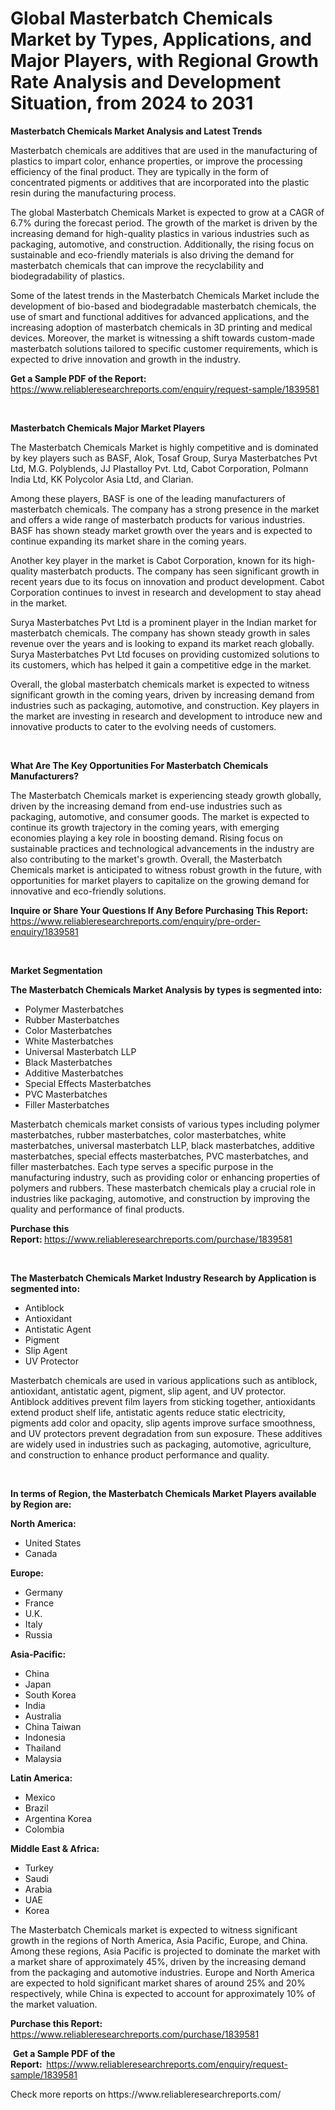 <p><h1>Global Masterbatch Chemicals Market by Types, Applications, and Major Players, with Regional Growth Rate Analysis and Development Situation, from 2024 to 2031</h1></p><p><strong>Masterbatch Chemicals Market Analysis and Latest Trends</strong></p>
<p><p>Masterbatch chemicals are additives that are used in the manufacturing of plastics to impart color, enhance properties, or improve the processing efficiency of the final product. They are typically in the form of concentrated pigments or additives that are incorporated into the plastic resin during the manufacturing process.</p><p>The global Masterbatch Chemicals Market is expected to grow at a CAGR of 6.7% during the forecast period. The growth of the market is driven by the increasing demand for high-quality plastics in various industries such as packaging, automotive, and construction. Additionally, the rising focus on sustainable and eco-friendly materials is also driving the demand for masterbatch chemicals that can improve the recyclability and biodegradability of plastics.</p><p>Some of the latest trends in the Masterbatch Chemicals Market include the development of bio-based and biodegradable masterbatch chemicals, the use of smart and functional additives for advanced applications, and the increasing adoption of masterbatch chemicals in 3D printing and medical devices. Moreover, the market is witnessing a shift towards custom-made masterbatch solutions tailored to specific customer requirements, which is expected to drive innovation and growth in the industry.</p></p>
<p><strong>Get a Sample PDF of the Report:&nbsp;</strong> <a href="https://www.reliableresearchreports.com/enquiry/request-sample/1839581">https://www.reliableresearchreports.com/enquiry/request-sample/1839581</a></p>
<p>&nbsp;</p>
<p><strong>Masterbatch Chemicals Major Market Players</strong></p>
<p><p>The Masterbatch Chemicals Market is highly competitive and is dominated by key players such as BASF, Alok, Tosaf Group, Surya Masterbatches Pvt Ltd, M.G. Polyblends, JJ Plastalloy Pvt. Ltd, Cabot Corporation, Polmann India Ltd, KK Polycolor Asia Ltd, and Clarian.</p><p>Among these players, BASF is one of the leading manufacturers of masterbatch chemicals. The company has a strong presence in the market and offers a wide range of masterbatch products for various industries. BASF has shown steady market growth over the years and is expected to continue expanding its market share in the coming years.</p><p>Another key player in the market is Cabot Corporation, known for its high-quality masterbatch products. The company has seen significant growth in recent years due to its focus on innovation and product development. Cabot Corporation continues to invest in research and development to stay ahead in the market.</p><p>Surya Masterbatches Pvt Ltd is a prominent player in the Indian market for masterbatch chemicals. The company has shown steady growth in sales revenue over the years and is looking to expand its market reach globally. Surya Masterbatches Pvt Ltd focuses on providing customized solutions to its customers, which has helped it gain a competitive edge in the market.</p><p>Overall, the global masterbatch chemicals market is expected to witness significant growth in the coming years, driven by increasing demand from industries such as packaging, automotive, and construction. Key players in the market are investing in research and development to introduce new and innovative products to cater to the evolving needs of customers.</p></p>
<p>&nbsp;</p>
<p><strong>What Are The Key Opportunities For Masterbatch Chemicals Manufacturers?</strong></p>
<p><p>The Masterbatch Chemicals market is experiencing steady growth globally, driven by the increasing demand from end-use industries such as packaging, automotive, and consumer goods. The market is expected to continue its growth trajectory in the coming years, with emerging economies playing a key role in boosting demand. Rising focus on sustainable practices and technological advancements in the industry are also contributing to the market's growth. Overall, the Masterbatch Chemicals market is anticipated to witness robust growth in the future, with opportunities for market players to capitalize on the growing demand for innovative and eco-friendly solutions.</p></p>
<p><strong>Inquire or Share Your Questions If Any Before Purchasing This Report:</strong> <a href="https://www.reliableresearchreports.com/enquiry/pre-order-enquiry/1839581">https://www.reliableresearchreports.com/enquiry/pre-order-enquiry/1839581</a></p>
<p>&nbsp;</p>
<p><strong>Market Segmentation</strong></p>
<p><strong>The Masterbatch Chemicals Market Analysis by types is segmented into:</strong></p>
<p><ul><li>Polymer Masterbatches</li><li>Rubber Masterbatches</li><li>Color Masterbatches</li><li>White Masterbatches</li><li>Universal Masterbatch LLP</li><li>Black Masterbatches</li><li>Additive Masterbatches</li><li>Special Effects Masterbatches</li><li>PVC Masterbatches</li><li>Filler Masterbatches</li></ul></p>
<p><p>Masterbatch chemicals market consists of various types including polymer masterbatches, rubber masterbatches, color masterbatches, white masterbatches, universal masterbatch LLP, black masterbatches, additive masterbatches, special effects masterbatches, PVC masterbatches, and filler masterbatches. Each type serves a specific purpose in the manufacturing industry, such as providing color or enhancing properties of polymers and rubbers. These masterbatch chemicals play a crucial role in industries like packaging, automotive, and construction by improving the quality and performance of final products.</p></p>
<p><strong>Purchase this Report:&nbsp;</strong><a href="https://www.reliableresearchreports.com/purchase/1839581">https://www.reliableresearchreports.com/purchase/1839581</a></p>
<p>&nbsp;</p>
<p><strong>The Masterbatch Chemicals Market Industry Research by Application is segmented into:</strong></p>
<p><ul><li>Antiblock</li><li>Antioxidant</li><li>Antistatic Agent</li><li>Pigment</li><li>Slip Agent</li><li>UV Protector</li></ul></p>
<p><p>Masterbatch chemicals are used in various applications such as antiblock, antioxidant, antistatic agent, pigment, slip agent, and UV protector. Antiblock additives prevent film layers from sticking together, antioxidants extend product shelf life, antistatic agents reduce static electricity, pigments add color and opacity, slip agents improve surface smoothness, and UV protectors prevent degradation from sun exposure. These additives are widely used in industries such as packaging, automotive, agriculture, and construction to enhance product performance and quality.</p></p>
<p>&nbsp;</p>
<p><strong>In terms of Region, the Masterbatch Chemicals Market Players available by Region are:</strong></p>
<p>
    <p> <strong> North America: </strong>
        <ul>
            <li>United States</li>
            <li>Canada</li>
        </ul>
        </p> 
    <p> <strong> Europe: </strong>
        <ul>
            <li>Germany</li>
            <li>France</li>
            <li>U.K.</li>
            <li>Italy</li>
            <li>Russia</li>
        </ul>
        </p> 
    <p> <strong> Asia-Pacific: </strong>
        <ul>
            <li>China</li>
            <li>Japan</li>
            <li>South Korea</li>
            <li>India</li>
            <li>Australia</li>
            <li>China Taiwan</li>
            <li>Indonesia</li>
            <li>Thailand</li>
            <li>Malaysia</li>
        </ul>
        </p> 
    <p> <strong> Latin America: </strong>
        <ul>
            <li>Mexico</li>
            <li>Brazil</li>
            <li>Argentina Korea</li>
            <li>Colombia</li>
        </ul>
        </p> 
    <p> <strong> Middle East & Africa: </strong>
        <ul>
            <li>Turkey</li>
            <li>Saudi</li>
            <li>Arabia</li>
            <li>UAE</li>
            <li>Korea</li>
        </ul>
    </p>
    </p>
<p><p>The Masterbatch Chemicals market is expected to witness significant growth in the regions of North America, Asia Pacific, Europe, and China. Among these regions, Asia Pacific is projected to dominate the market with a market share of approximately 45%, driven by the increasing demand from the packaging and automotive industries. Europe and North America are expected to hold significant market shares of around 25% and 20% respectively, while China is expected to account for approximately 10% of the market valuation.</p></p>
<p><strong>Purchase this Report: </strong><a href="https://www.reliableresearchreports.com/purchase/1839581">https://www.reliableresearchreports.com/purchase/1839581</a></p>
<p>&nbsp;<strong>Get a Sample PDF of the Report:&nbsp;&nbsp;</strong><a href="https://www.reliableresearchreports.com/enquiry/request-sample/1839581">https://www.reliableresearchreports.com/enquiry/request-sample/1839581</a></p>
<p><strong></strong></p>
<p>Check more reports on https://www.reliableresearchreports.com/</p>
